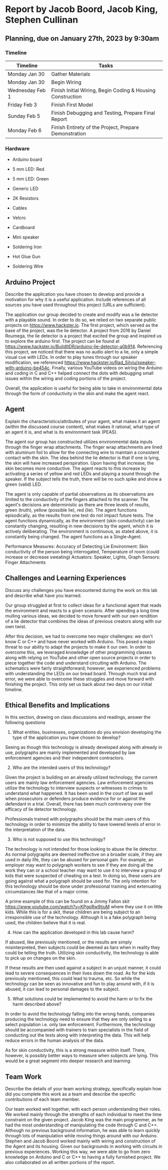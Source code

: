 # Report by Jacob Boord, Jacob King, Stephen Cullinan

## Planning, due on January 27th, 2023 by 9:30am

### Timeline

| Timeline  | Tasks |
| ----------- | ----------- |
| Monday Jan 30 |   Gather Materials   |
| Monday Jan 30 |   Begin Wiring   |
| Wednesday Feb 1 |   Finish Initial Wiring, Begin Coding & Housing Construction   |
| Friday Feb 3 |   Finish First Model  |
| Sunday Feb 5 |   Finish Debugging and Testing, Prepare Final Report   |
| Monday Feb 6 |   Finish Entirety of the Project, Prepare Demonstration   |

### Hardware

- Arduino board
- 5 mm LED: Red
- 5 mm LED: Green
- Generic LED
- 2K Resistors
- Cables
- Velcro
- Cardboard
- Mini speaker

- Soldering Iron
- Hot Glue Gun
- Soldering Wire

## Arduino Project

Describe the application you have chosen to develop and provide a motivation for why it is a useful application. Include references of all sources you have used throughout this project (URLs are sufficient).

The application our group decided to create and modify was a lie detector with a playable sound. In order to do so, we relied on two separate public projects on <https://www.hackster.io>. The first project, which served as the base of the project, was the lie detector. A project from 2016 by Daniel Roumega, the lie detector is a project that excited the group and inspired us to explore the arduino first. The project can be found at <https://www.hackster.io/BuildItDR/arduino-lie-detector-a0b914>. Referencing this project, we noticed that there was no audio alert to a lie, only a simple visual cue with LEDs. In order to play tunes through our speaker modification, we referenced <https://www.hackster.io/Rad_Silviu/speaker-with-arduino-be454c>. Finally, various YouTube videos on wiring the Arduino and coding in C and C++  helped connect the dots with debugging small issues within the wiring and coding portions of the project.

Overall, the application is useful for being able to take in environmental data through the form of conductivity in the skin and make the agent react.

## Agent

Explain the characteristics/attributes of your agent, what makes it an agent (within the discussed course content), what makes it rational, what type of an agent it is, and what is its environment task (PEAS).

The agent our group has constructed utilizes environmental data inputs through the finger wrap attachments. The finger wrap attachments are lined with aluminum foil to allow for the connecting wire to maintain a consistent contact with the skin. The idea behind the lie detector is that if one is lying, the skin will have increased perspiration. Upon having that increase, the skin becomes more conductive. The agent reacts to this increase by activating a series of yellow and red LEDs and playing a sound through the speaker. If the subject tells the truth, there will be no such spike and show a green (valid) LED.

The agent is only capable of partial observations as its observations are limited to the conductivity of the fingers attached to the scanner.
The agent's decisions are deterministic as there are three levels of results, green (truth), yellow (possible lie), red (lie).
The agent functions episodically, as the results from one test do not impact future tests.
The agent functions dynamically, as the environment (skin conductivity) can be constantly changing, resulting in new decisions by the agent, which it is actively deliberating.
The environment is continuous, as stated above, it is constantly being changed.
The agent functions as a Single-Agent. 

Performance Measures: Accuracy of Detecting Lie
Environment: Skin conductivity of the person being interrogated, Temperature of room (could increase or decrease sweating)
Actuators: Speaker, Lights, Graph
Sensors: Finger Attachments





## Challenges and Learning Experiences

Discuss any challenges you have encountered during the work on this lab and  describe what have you learned.

Our group struggled at first to collect ideas for a functional agent that reads the environment and reacts to a given scenario. After spending a long time mulling various ideas, we decided to move forward with our own rendition of a lie detector that combines the ideas of previous creators along with our own twist.

After this decision, we had to overcome two major challenges: we don't know C or C++ and have never worked with Arduino. This posed a major threat to our ability to adapt the projects to make it our own. In order to overcome this, we leveraged knowledge of other programming classes along with relying on YouTube and other open source projects in order to piece together the code and understand circuiting with Arduino. The schematics were fairly straightforward; however, we experienced problems with understanding the LEDs on our bread board. Through much trial and error, we were able to overcome these struggles and move forward with finishing the project. This only set us back about two days on our initial timeline.

## Ethical Benefits and Implications

In this section, drawing on class discussions and readings, answer the following questions

1. What entities, businesses, organizations do you envision developing the type of the application you have chosen to develop?

Seeing as though this technology is already developed along with already in use, polygraphs are mainly implemented and developed by law enforcement agencies and their independent contractors.

2. Who are the intended users of this technology?

Given the project is building on an already utilized technology, the current users are mainly law enforcement agencies. Law enforcement agencies utilize the technology to interview suspects or witnesses in crimes to understand what happened. It has been used in the court of law as well when prosecutors or defenders produce evidence for or against the defendant in a trial. Overall, there has been much controversy over the efficacy of lie detector technology.

Professionals trained with polygraphs should be the main users of this technology in order to minimize the ability to have lowered levels of error in the interpretation of the data.

3. Who is not supposed to use this technology?

The technology is not intended for those looking to abuse the lie detector. As normal polygraphs are deemed ineffective on a broader scale, if they are used in daily life, they can be abused for personal gain. For example, an employer may want to polygraph workers to see if they are doing all the work they can or a school teacher may want to use it to interview a group of kids that were suspected of cheating on a test. In doing so, these users are going against what a polygraph should be used for. The only intention for this technology should be done under professional training and extenuating circumstances like that of a major crime.

A prime example of this can be found on a Jimmy Fallon skit <https://www.youtube.com/watch?v=KPgpRw9tiuM> where they use it on little kids. While this is for a skit, these children are being subject to an irresponsible use of the technology. Although it is a fake polygraph being used, the children believe that it is real.

4. How can the application developed in this lab cause harm?

If abused, like previously mentioned, or the results are simply misinterpreted, then subjects could be deemed as liars when in reality they could be telling the truth. Utilizing skin conductivity, the technology is able to pick up on changes on the skin.

If these results are then used against a subject in an unjust manner, it could lead to severe consequences in their lives down the road. As for the kids previously mentioned, this could lead to trauma, etc. So while the technology can be seen as innovative and fun to play around with, if it is abused, it can lead to personal damages to the subject.

5. What solutions could be implemented to avoid the harm or to fix the harm described above?

In order to avoid the technology falling into the wrong hands, companies producing the technology need to ensure that they are only selling to a select population i.e. only law enforcement. Furthermore, the technology should be accompanied with trainers to train specialists in the field of conducting out the tests along with interpreting the data. This will help reduce errors in the human analysis of the data.

As for skin conductivity, this is a strong measure within itself. There, however, is possibly better ways to measure when subjects are lying. This would be a great segment into deeper research and learning.

## Team Work

Describe the details of your team working strategy, specifically explain how did you complete this work as a team and describe the specific contributions of each team member.

Our team worked well together, with each person understanding their roles. We worked mainly through the strengths of each individual to meet the time constraint on the given project. Jacob King was the main programmer, as he had the most understanding of manipulating the code through C and C++. Although no previous background information, he was able to learn quickly through lots of manipulation while moving things around with our Arduino. Stephen and Jacob Boord worked mainly with wiring and construction of the Agent and its housing. Given our backgrounds in working with circuits in previous experiences. Working this way, we were able to go from zero knowledge on Arduino and C or C++ to having a fully furnished project. We also collaborated on all written portions of the report.
